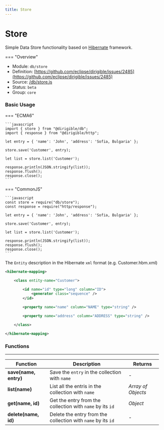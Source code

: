```yaml
---
title: Store
---
```


Store
===

Simple Data Store functionality based on [Hibernate](https://hibernate.org/) framework.

=== "Overview"
- Module: `db/store`
- Definition: [https://github.com/eclipse/dirigible/issues/2485](https://github.com/eclipse/dirigible/issues/2485)
- Source: [/db/store.js](https://github.com/eclipse/dirigible/blob/master/components/api-database/src/main/resources/META-INF/dirigible/db/store.js)
- Status: `beta`
- Group: `core`


### Basic Usage

=== "ECMA6"

    ```javascript
    import { store } from "@dirigible/db";
    import { response } from "@dirigible/http";

    let entry = { 'name': 'John', 'address': 'Sofia, Bulgaria' };

    store.save('Customer', entry);

    let list = store.list('Customer');

    response.println(JSON.stringify(list));
    response.flush();
    response.close();
    ```

=== "CommonJS"

    ```javascript
    const store = require("db/store");
    const response = require("http/response");

    let entry = { 'name': 'John', 'address': 'Sofia, Bulgaria' };

    store.save('Customer', entry);

    let list = store.list('Customer');

    response.println(JSON.stringify(list));
    response.flush();
    response.close();
    ```

The `Entity` description in the Hibernate `xml` format (e.g. Customer.hbm.xml)

```xml
<hibernate-mapping>

    <class entity-name="Customer">

        <id name="id" type="long" column="ID">
            <generator class="sequence" />
        </id>

        <property name="name" column="NAME" type="string" />

        <property name="address" column="ADDRESS" type="string" />

    </class>

</hibernate-mapping>
```

### Functions

---

Function     | Description | Returns
------------ | ----------- | --------
**save(name, entry)**   | Save the `entry` in the collection with `name` | *-*
**list(name)**   | List all the entris in the collection with `name` | *Array of Objects*
**get(name, id)**   | Get the entry from the collection with `name` by its `id` | *Object*
**delete(name, id)**   | Delete the entry from the collection with `name` by its `id` | *-*

